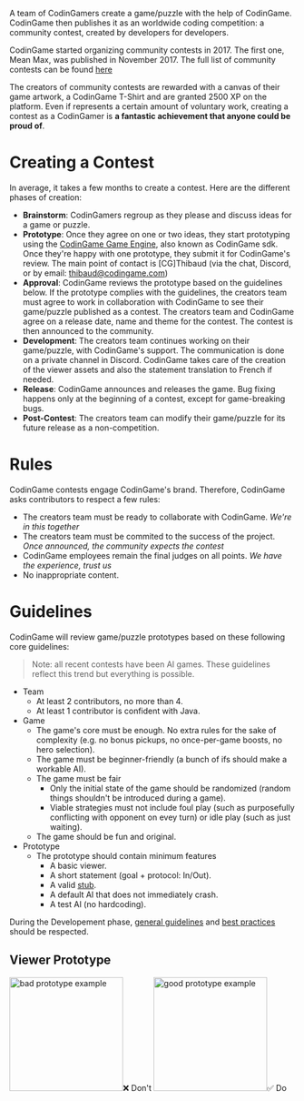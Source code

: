 A team of CodinGamers create a game/puzzle with the help of CodinGame. CodinGame then publishes it as an worldwide coding competition: a community contest, created by developers for developers.

CodinGame started organizing community contests in 2017. The first one, Mean Max, was published in November 2017. The full list of community contests can be found [here](pages/community/contest.md)

The creators of community contests are rewarded with a canvas of their game artwork, a CodinGame T-Shirt and are granted 2500 XP on the platform. Even if represents a certain amount of voluntary work, creating a contest as a CodinGamer is **a fantastic achievement that anyone could be proud of**.

# Creating a Contest

In average, it takes a few months to create a contest. Here are the different phases of creation:

- **Brainstorm**: CodinGamers regroup as they please and discuss ideas for a game or puzzle.
- **Prototype**: Once they agree on one or two ideas, they start prototyping using the [CodinGame Game Engine](https://www.codingame.com/playgrounds/25775/codingame-sdk-documentation), also known as CodinGame sdk. Once they're happy with one prototype, they submit it for CodinGame's review. The main point of contact is [CG]Thibaud (via the chat, Discord, or by email: thibaud@codingame.com)
- **Approval**: CodinGame reviews the prototype based on the guidelines below. If the prototype complies with the guidelines, the creators team must agree to work in collaboration with CodinGame to see their game/puzzle published as a contest. The creators team and CodinGame agree on a release date, name and theme for the contest. The contest is then announced to the community.
- **Development**: The creators team continues working on their game/puzzle, with CodinGame's support. The communication is done on a private channel in Discord. CodinGame takes care of the creation of the viewer assets and also the statement translation to French if needed.
- **Release**: CodinGame announces and releases the game. Bug fixing happens only at the beginning of a contest, except for game-breaking bugs.
- **Post-Contest**: The creators team can modify their game/puzzle for its future release as a non-competition.

# Rules

CodinGame contests engage CodinGame's brand. Therefore, CodinGame asks contributors to respect a few rules:

- The creators team must be ready to collaborate with CodinGame. _We're in this together_
- The creators team must be commited to the success of the project. _Once announced, the community expects the contest_
- CodinGame employees remain the final judges on all points. _We have the experience, trust us_
- No inappropriate content.

# Guidelines

CodinGame will review game/puzzle prototypes based on these following core guidelines:

> Note: all recent contests have been AI games. These guidelines reflect this trend but everything is possible.

- Team
	- At least 2 contributors, no more than 4.
	- At least 1 contributor is confident with Java.
- Game
  - The game's core must be enough. No extra rules for the sake of complexity (e.g. no bonus pickups, no once-per-game boosts, no hero selection).
  - The game must be beginner-friendly (a bunch of ifs should make a workable AI).
  - The game must be fair
  	- Only the initial state of the game should be randomized (random things shouldn't be introduced during a game).
  	- Viable strategies must not include foul play (such as purposefully conflicting with opponent on evey turn) or idle play (such as just waiting).
  - The game should be fun and original.
- Prototype
  - The prototype should contain minimum features
  	- A basic viewer.
  	- A short statement (goal + protocol: In/Out).
  	- A valid [stub](/technical/stub.md).
  	- A default AI that does not immediately crash.
  	- A test AI (no hardcoding).

During the Developement phase, [general guidelines](pages/types/ai.md#guidelines) and [best practices](pages/types/ai.md#best-practices) should be respected.

## Viewer Prototype

<img src="https://admin.codingame.com/servlet/fileservlet?id=24927507397690" alt="bad prototype example" style="width:200px;"/>❌ Don't</img>
<img src="https://admin.codingame.com/servlet/fileservlet?id=24927516490637" alt="good prototype example" width="200"/>✅ Do</img>